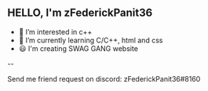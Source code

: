 HELLO, I'm zFederickPanit36
--
- 👀 I’m interested in c++
- 🌱 I’m currently learning C/C++, html and css
- 😃 I'm creating SWAG GANG website

--

Send me friend request on discord: zFederickPanit36#8160
